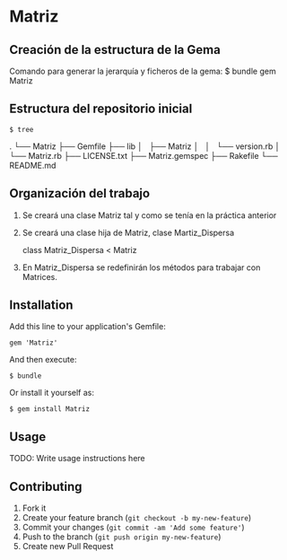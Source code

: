 # Matriz

## Creación de la estructura de la Gema

Comando para generar la jerarquía y ficheros de la gema:
	$ bundle gem Matriz

## Estructura del repositorio inicial

	$ tree
	
.
└── Matriz
	├── Gemfile
	├── lib
	│   ├── Matriz
	│   │   └── version.rb
	│   └── Matriz.rb
	├── LICENSE.txt
	├── Matriz.gemspec
	├── Rakefile
	└── README.md

## Organización del trabajo

1. Se creará una clase Matriz tal y como se tenía en la práctica anterior
2. Se creará una clase hija de Matriz, clase Martiz_Dispersa

	class Matriz_Dispersa < Matriz 
3. En Matriz_Dispersa se redefinirán los métodos para trabajar con Matrices.


## Installation

Add this line to your application's Gemfile:

    gem 'Matriz'

And then execute:

    $ bundle

Or install it yourself as:

    $ gem install Matriz

## Usage

TODO: Write usage instructions here

## Contributing

1. Fork it
2. Create your feature branch (`git checkout -b my-new-feature`)
3. Commit your changes (`git commit -am 'Add some feature'`)
4. Push to the branch (`git push origin my-new-feature`)
5. Create new Pull Request
